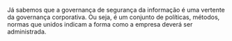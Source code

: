 Já sabemos que a governança de segurança da informação é uma vertente da governança corporativa. Ou seja, é um conjunto de políticas, métodos, normas que unidos indicam a forma como a empresa deverá ser administrada.